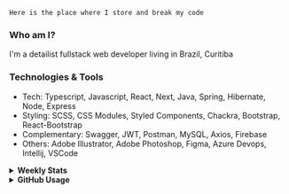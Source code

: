 ```
Here is the place where I store and break my code
```
### Who am I?
I'm a detailist fullstack web developer living in Brazil, Curitiba

### Technologies & Tools
- Tech: Typescript, Javascript, React, Next, Java, Spring, Hibernate, Node, Express
- Styling: SCSS, CSS Modules, Styled Components, Chackra, Bootstrap, React-Bootstrap
- Complementary: Swagger, JWT, Postman, MySQL, Axios, Firebase
- Others: Adobe Illustrator, Adobe Photoshop, Figma, Azure Devops, Intellij, VSCode

<details>
  <summary><b> Weekly Stats</b></summary>
<!--START_SECTION:waka-->

```text
JavaScript   14 hrs 58 mins  ███████████░░░░░░░░░░░░░░   43.37 %
TypeScript   9 hrs           ██████▓░░░░░░░░░░░░░░░░░░   26.06 %
CSS          8 hrs 47 mins   ██████▒░░░░░░░░░░░░░░░░░░   25.43 %
Docker       45 mins         ▓░░░░░░░░░░░░░░░░░░░░░░░░   02.17 %
Other        42 mins         ▓░░░░░░░░░░░░░░░░░░░░░░░░   02.07 %
```

<!--END_SECTION:waka-->
</details>

<details>
  <summary><b> GitHub Usage</b></summary>
  
[![Top Langs](https://github-readme-stats.vercel.app/api/top-langs/?username=gxlpes&&langs_count=9&layout=compact)](https://github.com/anuraghazra/github-readme-stats)

</details>
